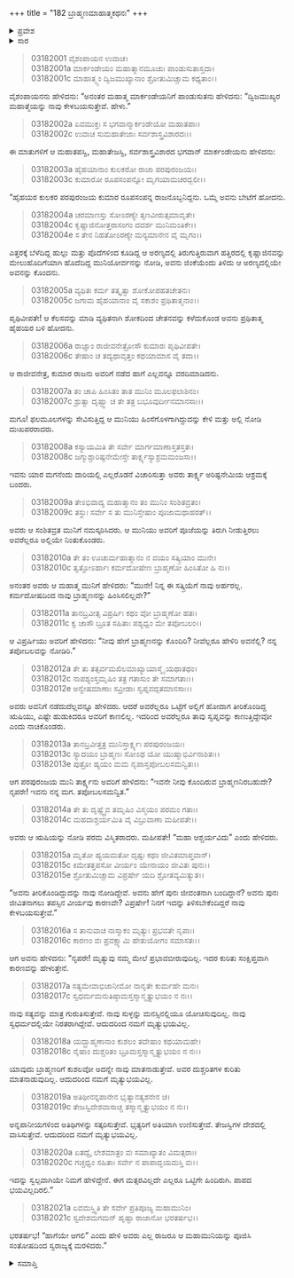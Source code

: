+++
title = "182 ಬ್ರಾಹ್ಮಣಮಾಹಾತ್ಮಕಥನಃ"
+++

<details><summary>ಪ್ರವೇಶ</summary>


।।   ಓಂ ಓಂ ನಮೋ ನಾರಾಯಣಾಯ।।   ಶ್ರೀ ವೇದವ್ಯಾಸಾಯ ನಮಃ ।।

ಶ್ರೀ ಕೃಷ್ಣದ್ವೈಪಾಯನ ವೇದವ್ಯಾಸ ವಿರಚಿತ  

**ಶ್ರೀ ಮಹಾಭಾರತ**

**ಆರಣ್ಯಕ ಪರ್ವ**

**ಮಾರ್ಕಂಡೇಯಸಮಸ್ಯಾ ಪರ್ವ**

**ಅಧ್ಯಾಯ 182**

</details>


<details><summary>ಸಾರ</summary>

ಯುಧಿಷ್ಠಿರನು ದ್ವಿಜಮುಖ್ಯರ ಮಹಾತ್ಮೆಯನ್ನು ಕೇಳಲು ಮಾರ್ಕಂಡೇಯನು ತಾರ್ಕ್ಷ್ಯ ಅರಿಷ್ಟನೇಮಿಯ ಚರಿತೆಯನ್ನು ಹೇಳುವುದು (1-21).

</details>


> 03182001 ವೈಶಂಪಾಯನ ಉವಾಚ।  
03182001a ಮಾರ್ಕಂಡೇಯಂ ಮಹಾತ್ಮಾನಮೂಚುಃ ಪಾಂಡುಸುತಾಸ್ತದಾ।  
03182001c ಮಾಹಾತ್ಮ್ಯಂ ದ್ವಿಜಮುಖ್ಯಾನಾಂ ಶ್ರೋತುಮಿಚ್ಚಾಮ ಕಥ್ಯತಾಂ।।

ವೈಶಂಪಾಯನನು ಹೇಳಿದನು: “ಅನಂತರ ಮಹಾತ್ಮ ಮಾರ್ಕಂಡೇಯನಿಗೆ ಪಾಂಡುಸುತನು ಹೇಳಿದನು: “ದ್ವಿಜಮುಖ್ಯರ ಮಹಾತ್ಮೆಯನ್ನು ನಾವು ಕೇಳಬಯಸುತ್ತೇವೆ. ಹೇಳು.”

> 03182002a ಏವಮುಕ್ತಃ ಸ ಭಗವಾನ್ಮಾರ್ಕಂಡೇಯೋ ಮಹಾತಪಾಃ।  
03182002c ಉವಾಚ ಸುಮಹಾತೇಜಾಃ ಸರ್ವಶಾಸ್ತ್ರವಿಶಾರದಃ।।

ಈ ಮಾತುಗಳಿಗೆ ಆ ಮಹಾತಪಸ್ವಿ, ಮಹಾತೇಜಸ್ವಿ, ಸರ್ವಶಾಸ್ತ್ರವಿಶಾರದ ಭಗವಾನ್ ಮಾರ್ಕಂಡೇಯನು ಹೇಳಿದನು:

> 03182003a ಹೈಹಯಾನಾಂ ಕುಲಕರೋ ರಾಜಾ ಪರಪುರಂಜಯಃ।  
03182003c ಕುಮಾರೋ ರೂಪಸಂಪನ್ನೋ ಮೃಗಯಾಮಚರದ್ಬಲೀ।।

“ಹೈಹಯರ ಕುಲಕರ ಪರಪುರಂಜಯ ಕುಮಾರ ರೂಪಸಂಪನ್ನ ರಾಜನೊಬ್ಬನಿದ್ದನು. ಒಮ್ಮೆ ಅವನು ಬೇಟೆಗೆ ಹೋದನು.

> 03182004a ಚರಮಾಣಸ್ತು ಸೋಽರಣ್ಯೇ ತೃಣವೀರುತ್ಸಮಾವೃತೇ।  
03182004c ಕೃಷ್ಣಾಜಿನೋತ್ತರಾಸಂಗಂ ದದರ್ಶ ಮುನಿಮಂತಿಕೇ।।  
03182004e ಸ ತೇನ ನಿಹತೋಽರಣ್ಯೇ ಮನ್ಯಮಾನೇನ ವೈ ಮೃಗಂ।।

ಎತ್ತರಕ್ಕೆ ಬೆಳೆದಿದ್ದ ಹುಲ್ಲು ಮತ್ತು ಪೊದೆಗಳಿಂದ ಕೂಡಿದ್ದ ಆ ಅರಣ್ಯದಲ್ಲಿ ತಿರುಗುತ್ತಿರುವಾಗ ಹತ್ತಿರದಲ್ಲಿ ಕೃಷ್ಣಾಜಿನವನ್ನು ಮೇಲುಹೊದಿಗೆಯಾಗಿ ಹೊದೆದಿದ್ದ ಮುನಿಯೋರ್ವನನ್ನು ನೋಡಿ, ಅವನು ಜಿಂಕೆಯೆಂದು ತಿಳಿದು ಆ ಅರಣ್ಯದಲ್ಲಿಯೇ ಅವನನ್ನು ಕೊಂದನು.

> 03182005a ವ್ಯಥಿತಃ ಕರ್ಮ ತತ್ಕೃತ್ವಾ ಶೋಕೋಪಹತಚೇತನಃ।  
03182005c ಜಗಾಮ ಹೈಹಯಾನಾಂ ವೈ ಸಕಾಶಂ ಪ್ರಥಿತಾತ್ಮನಾಂ।।

ಪೃಥಿವೀಪತೇ! ಆ ಕೆಲಸವನ್ನು ಮಾಡಿ ವ್ಯಥಿತನಾಗಿ ಶೋಕದಿಂದ ಚೇತನವನ್ನು ಕಳೆದುಕೊಂಡ ಅವನು ಪ್ರಥಿತಾತ್ಮ ಹೈಹಯರ ಬಳಿ ಹೋದನು.

> 03182006a ರಾಜ್ಞಾಂ ರಾಜೀವನೇತ್ರೋಸೌ ಕುಮಾರಃ ಪೃಥಿವೀಪತೇ।   
03182006c ತೇಷಾಂ ಚ ತದ್ಯಥಾವೃತ್ತಂ ಕಥಯಾಮಾಸ ವೈ ತದಾ।।

ಆ ರಾಜೀವನೇತ್ರ, ಕುಮಾರ ರಾಜನು ಅವರಿಗೆ ನಡೆದ ಹಾಗೆ ಎಲ್ಲವನ್ನೂ ವರದಿಮಾಡಿದನು.

> 03182007a ತಂ ಚಾಪಿ ಹಿಂಸಿತಂ ತಾತ ಮುನಿಂ ಮೂಲಫಲಾಶಿನಂ।  
03182007c ಶ್ರುತ್ವಾ ದೃಷ್ಟ್ವಾ ಚ ತೇ ತತ್ರ ಬಭೂವುರ್ದೀನಮಾನಸಾಃ।।

ಮಗೂ! ಫಲಮೂಲಗಳನ್ನು ಸೇವಿಸುತ್ತಿದ್ದ ಆ ಮುನಿಯು ಹಿಂಸೆಗೊಳಗಾಗಿದ್ದುದನ್ನು ಕೇಳಿ ಮತ್ತು ಅಲ್ಲಿ ನೋಡಿ ದುಃಖಪರರಾದರು.

> 03182008a ಕಸ್ಯಾಯಮಿತಿ ತೇ ಸರ್ವೇ ಮಾರ್ಗಮಾಣಾಸ್ತತಸ್ತತಃ।  
03182008c ಜಗ್ಮುಶ್ಚಾರಿಷ್ಟನೇಮೇಸ್ತೇ ತಾರ್ಕ್ಷ್ಯಸ್ಯಾಶ್ರಮಮಂಜಸಾ।।

ಇವನು ಯಾರ ಮಗನೆಂದು ದಾರಿಯಲ್ಲಿ ಎಲ್ಲರೊಡನೆ ವಿಚಾರಿಸುತ್ತಾ ಅವರು ತಾರ್ಕ್ಷ್ಯ ಅರಿಷ್ಟನೇಮಿಯ ಆಶ್ರಮಕ್ಕೆ ಬಂದರು.

> 03182009a ತೇಽಭಿವಾದ್ಯ ಮಹಾತ್ಮಾನಂ ತಂ ಮುನಿಂ ಸಂಶಿತವ್ರತಂ।   
03182009c ತಸ್ಥುಃ ಸರ್ವೇ ಸ ತು ಮುನಿಸ್ತೇಷಾಂ ಪೂಜಾಮಥಾಹರತ್।।

ಅವರು ಆ ಸಂಶಿತವ್ರತ ಮುನಿಗೆ ನಮಸ್ಕರಿಸಿದರು. ಆ ಮುನಿಯು ಅವರಿಗೆ ಪೂಜೆಯನ್ನು ತಿರುಗಿ ನೀಡುತ್ತಿರಲು ಅವರೆಲ್ಲರೂ ಅಲ್ಲಿಯೇ ನಿಂತುಕೊಂಡರು.

> 03182010a ತೇ ತಂ ಊಚುರ್ಮಹಾತ್ಮಾನಂ ನ ವಯಂ ಸತ್ಕ್ರಿಯಾಂ ಮುನೇ।  
03182010c ತ್ವತ್ತೋಽರ್ಹಾಃ ಕರ್ಮದೋಷೇಣ ಬ್ರಾಹ್ಮಣೋ ಹಿಂಸಿತೋ ಹಿ ನಃ।।

ಅನಂತರ ಅವರು ಆ ಮಹಾತ್ಮ ಮುನಿಗೆ ಹೇಳಿದರು: “ಮುನೇ! ನಿನ್ನ ಈ ಸತ್ಕ್ರಿಯೆಗೆ ನಾವು ಅರ್ಹರಲ್ಲ. ಕರ್ಮದೋಷದಿಂದ ನಾವು ಬ್ರಾಹ್ಮಣನನ್ನು ಹಿಂಸಿಸಲಿಲ್ಲವೇ?”

> 03182011a ತಾನಬ್ರವೀತ್ಸ ವಿಪ್ರರ್ಷಿಃ ಕಥಂ ವೋ ಬ್ರಾಹ್ಮಣೋ ಹತಃ।   
03182011c ಕ್ವ ಚಾಸೌ ಬ್ರೂತ ಸಹಿತಾಃ ಪಶ್ಯಧ್ವಂ ಮೇ ತಪೋಬಲಂ।।

ಆ ವಿಪ್ರರ್ಷಿಯು ಅವರಿಗೆ ಹೇಳಿದನು: “ನೀವು ಹೇಗೆ ಬ್ರಾಹ್ಮಣನನ್ನು ಕೊಂದಿರಿ? ನೀವೆಲ್ಲರೂ ಹೇಳಿರಿ ಅವನೆಲ್ಲಿ? ನನ್ನ ತಪೋಬಲವನ್ನು ನೋಡಿರಿ.”

> 03182012a ತೇ ತು ತತ್ಸರ್ವಮಖಿಲಮಾಖ್ಯಾಯಾಸ್ಮೈ ಯಥಾತಥಂ।  
03182012c ನಾಪಶ್ಯಂಸ್ತಮೃಷಿಂ ತತ್ರ ಗತಾಸುಂ ತೇ ಸಮಾಗತಾಃ।।  
03182012e ಅನ್ವೇಷಮಾಣಾಃ ಸವ್ರೀಡಾಃ ಸ್ವಪ್ನವದ್ಗತಮಾನಸಾಃ।।

ಅವರು ಅವನಿಗೆ ನಡೆದುದೆಲ್ಲವನ್ನೂ ಹೇಳಿದರು. ಆದರೆ ಅವರೆಲ್ಲರೂ ಒಟ್ಟೆಗೆ ಅಲ್ಲಿಗೆ ಹೋದಾಗ ತೀರಿಕೊಂಡಿದ್ದ ಋಷಿಯು, ಎಷ್ಟೇ ಹುಡುಕಿದರೂ ಅವರಿಗೆ ಕಾಣಲಿಲ್ಲ. ಇದರಿಂದ ಅವರೆಲ್ಲರೂ ತಾವು ಸ್ವಪ್ನವನ್ನು ಕಾಣುತ್ತಿದ್ದೇವೋ ಎಂದು ನಾಚಿಕೊಂಡರು.

> 03182013a ತಾನಬ್ರವೀತ್ತತ್ರ ಮುನಿಸ್ತಾರ್ಕ್ಷ್ಯಃ ಪರಪುರಂಜಯಃ।  
03182013c ಸ್ಯಾದಯಂ ಬ್ರಾಹ್ಮಣಃ ಸೋಽಥ ಯೋ ಯುಷ್ಮಾಭಿರ್ವಿನಾಶಿತಃ।।  
03182013e ಪುತ್ರೋ ಹ್ಯಯಂ ಮಮ ನೃಪಾಸ್ತಪೋಬಲಸಮನ್ವಿತಃ।।

ಆಗ ಪರಪುರಂಜಯ ಮುನಿ ತಾರ್ಕ್ಷ್ಯನು ಅವರಿಗೆ ಹೇಳಿದನು: “ಇವನೇ ನೀವು ಕೊಂದಿರುವ ಬ್ರಾಹ್ಮಣನಿರಬಹುದೇ? ನೃಪರೇ! ಇವನು ನನ್ನ ಮಗ. ತಪೋಬಲಸಮನ್ವಿತ.”

> 03182014a ತೇ ತು ದೃಷ್ಟ್ವೈವ ತಮೃಷಿಂ ವಿಸ್ಮಯಂ ಪರಮಂ ಗತಾಃ।  
03182014c ಮಹದಾಶ್ಚರ್ಯಮಿತಿ ವೈ ವಿಬ್ರುವಾಣಾ ಮಹೀಪತೇ।।

ಅವರು ಆ ಋಷಿಯನ್ನು ನೋಡಿ ಪರಮ ವಿಸ್ಮಿತರಾದರು. ಮಹೀಪತೇ! “ಮಹಾ ಆಶ್ಚರ್ಯವಿದು” ಎಂದು ಹೇಳಿದರು.

> 03182015a ಮೃತೋ ಹ್ಯಯಮತೋ ದೃಷ್ಟಃ ಕಥಂ ಜೀವಿತಮಾಪ್ತವಾನ್।  
03182015c ಕಿಮೇತತ್ತಪಸೋ ವೀರ್ಯಂ ಯೇನಾಯಂ ಜೀವಿತಃ ಪುನಃ।।  
03182015e ಶ್ರೋತುಮಿಚ್ಚಾಮ ವಿಪ್ರರ್ಷೇ ಯದಿ ಶ್ರೋತವ್ಯಮಿತ್ಯುತ।।

“ಅವನು ತೀರಿಕೊಂಡಿದ್ದುದನ್ನು ನಾವು ನೋಡಿದ್ದೇವೆ. ಅವನು ಹೇಗೆ ಪುನಃ ಜೀವಂತನಾಗಿ ಬಂದಿದ್ದಾನೆ? ಅವನು ಪುನಃ ಜೀವಿತನಾಗಲು ತಪಸ್ಸಿನ ವೀರ್ಯವು ಕಾರಣವೇ? ವಿಪ್ರರ್ಷೇ! ನಿನಗೆ ಇದನ್ನು ತಿಳಿಸಬೇಕೆಂದಿದ್ದರೆ ನಾವು ಕೇಳಬಯಸುತ್ತೇವೆ.”

> 03182016a ಸ ತಾನುವಾಚ ನಾಸ್ಮಾಕಂ ಮೃತ್ಯುಃ ಪ್ರಭವತೇ ನೃಪಾಃ।  
03182016c ಕಾರಣಂ ವಃ ಪ್ರವಕ್ಷ್ಯಾಮಿ ಹೇತುಯೋಗಂ ಸಮಾಸತಃ।।

ಆಗ ಅವನು ಹೇಳಿದನು: “ನೃಪರೇ! ಮೃತ್ಯುವು ನಮ್ಮ ಮೇಲೆ ಪ್ರಭಾವಬೀರುವುದಿಲ್ಲ. ಇದರ ಕುರಿತು ಸಂಕ್ಷಿಪ್ತವಾಗಿ ಕಾರಣವನ್ನು ಹೇಳುತ್ತೇನೆ.

> 03182017a ಸತ್ಯಮೇವಾಭಿಜಾನೀಮೋ ನಾನೃತೇ ಕುರ್ಮಹೇ ಮನಃ।  
03182017c ಸ್ವಧರ್ಮಮನುತಿಷ್ಠಾಮಸ್ತಸ್ಮಾನ್ಮೃತ್ಯುಭಯಂ ನ ನಃ।।

ನಾವು ಸತ್ಯವನ್ನು ಮಾತ್ರ ಗುರುತಿಸುತ್ತೇವೆ. ನಾವು ಸುಳ್ಳನ್ನು ಮನಸ್ಸಿನಲ್ಲಿಯೂ ಯೋಚಿಸುವುದಿಲ್ಲ. ನಾವು ಸ್ವಧರ್ಮದಲ್ಲಿಯೇ ನಿರತರಾಗಿದ್ದೇವೆ. ಆದುದರಿಂದ ನಮಗೆ ಮೃತ್ಯುಭಯವಿಲ್ಲ.

> 03182018a ಯದ್ಬ್ರಾಹ್ಮಣಾನಾಂ ಕುಶಲಂ ತದೇಷಾಂ ಕಥಯಾಮಹೇ।  
03182018c ನೈಷಾಂ ದುಶ್ಚರಿತಂ ಬ್ರೂಮಸ್ತಸ್ಮಾನ್ಮೃತ್ಯುಭಯಂ ನ ನಃ।।

ಯಾವುದು ಬ್ರಾಹ್ಮಣರಿಗೆ ಕುಶಲವೋ ಅದನ್ನೇ ನಾವು ಮಾತನಾಡುತ್ತೇವೆ. ಅವರ ದುಶ್ಚರಿತಗಳ ಕುರಿತು ಮಾತನಾಡುವುದಿಲ್ಲ. ಆದುದರಿಂದ ನಮಗೆ ಮೃತ್ಯುಭಯವಿಲ್ಲ.

> 03182019a ಅತಿಥೀನನ್ನಪಾನೇನ ಭೃತ್ಯಾನತ್ಯಶನೇನ ಚ।  
03182019c ತೇಜಸ್ವಿದೇಶವಾಸಾಚ್ಚ ತಸ್ಮಾನ್ಮೃತ್ಯುಭಯಂ ನ ನಃ।।

ಅನ್ನಪಾನೀಯಗಳಿಂದ ಅತಿಥಿಗಳನ್ನು ಸತ್ಕರಿಸುತ್ತೇವೆ. ಭೃತ್ಯರಿಗೆ ಅತಿಯಾಗಿ ಉಣಿಸುತ್ತೇವೆ. ತೇಜಸ್ವಿಗಳ ದೇಶದಲ್ಲಿ ವಾಸಿಸುತ್ತೇವೆ. ಆದುದರಿಂದ ನಮಗೆ ಮೃತ್ಯುಭಯವಿಲ್ಲ.

> 03182020a ಏತದ್ವೈ ಲೇಶಮಾತ್ರಂ ವಃ ಸಮಾಖ್ಯಾತಂ ವಿಮತ್ಸರಾಃ।  
03182020c ಗಚ್ಚಧ್ವಂ ಸಹಿತಾಃ ಸರ್ವೇ ನ ಪಾಪಾದ್ಭಯಮಸ್ತಿ ವಃ।।

ಇದನ್ನು ಸ್ವಲ್ಪವಾಗಿಯೇ ನಿಮಗೆ ಹೇಳಿದ್ದೇನೆ. ಈಗ ಮತ್ಸರವಿಲ್ಲದೇ ಎಲ್ಲರೂ ಒಟ್ಟಿಗೇ ಹಿಂದಿರುಗಿ. ಪಾಪದ ಭಯವಿಲ್ಲದಿರಲಿ.”

> 03182021a ಏವಮಸ್ತ್ವಿತಿ ತೇ ಸರ್ವೇ ಪ್ರತಿಪೂಜ್ಯ ಮಹಾಮುನಿಂ।  
03182021c ಸ್ವದೇಶಮಗಮನ್ ಹೃಷ್ಟಾ ರಾಜಾನೋ ಭರತರ್ಷಭ।।

ಭರತರ್ಷಭ! “ಹಾಗೆಯೇ ಆಗಲಿ” ಎಂದು ಹೇಳಿ ಅವರು ಎಲ್ಲ ರಾಜರೂ ಆ ಮಹಾಮುನಿಯನ್ನು ಪೂಜಿಸಿ ಸಂತೋಷದಿಂದ ಸ್ವರಾಜ್ಯಕ್ಕೆ ಮರಳಿದರು.”


<details><summary>ಸಮಾಪ್ತಿ</summary>


ಇತಿ ಶ್ರೀ ಮಹಾಭಾರತೇ ಆರಣ್ಯಕಪರ್ವಣಿ ಮಾರ್ಕಂಡೇಯಸಮಸ್ಯಾಪರ್ವಣಿ ಬ್ರಾಹ್ಮಣಮಾಹಾತ್ಮಕಥನೇ ದ್ವಿಶೀತ್ಯಧಿಕಶತತಮೋಽಧ್ಯಾಯ:।  
ಇದು ಮಹಾಭಾರತದ ಆರಣ್ಯಕಪರ್ವದಲ್ಲಿ ಮಾರ್ಕಂಡೇಯಸಮಸ್ಯಾಪರ್ವದಲ್ಲಿ ಬ್ರಾಹ್ಮಣಮಾಹಾತ್ಮಕಥನದಲ್ಲಿ ನೂರಾಎಂಭತ್ತೆರಡನೆಯ ಅಧ್ಯಾಯವು.




</details>
